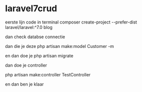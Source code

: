 # laravel7crud

eerste lijn code in terminal
composer create-project --prefer-dist laravel/laravel:^7.0 blog

dan check databse connectie

dan die je deze
php artisan make:model Customer -m

en dan doe je 
php artisan migrate

dan doe je controller

php artisan make:controller TestController

en dan ben je klaar
